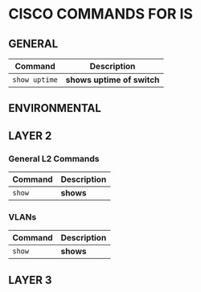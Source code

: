 # CISCO COMMANDS FOR IS

## GENERAL

| Command | Description |
| ------- | ----------- |
| `show uptime` | **shows uptime of switch** |


## ENVIRONMENTAL


## LAYER 2


### General L2 Commands
| Command | Description |
| ------- | ----------- |
| `show` | **shows** |

### VLANs
| Command | Description |
| ------- | ----------- |
| `show` | **shows** |


## LAYER 3
